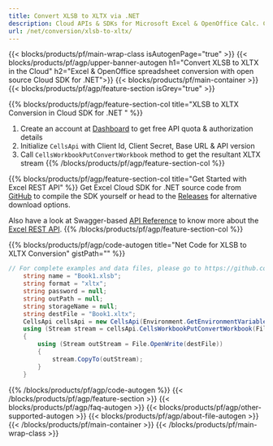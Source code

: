 ```yaml
---
title: Convert XLSB to XLTX via .NET
description: Cloud APIs & SDKs for Microsoft Excel & OpenOffice Calc. Create, Edit, Render or Convert spreadsheet in the Cloud.
url: /net/conversion/xlsb-to-xltx/
---
```



{{< blocks/products/pf/main-wrap-class isAutogenPage="true" >}}
{{< blocks/products/pf/agp/upper-banner-autogen h1="Convert XLSB to  XLTX in the Cloud" h2="Excel & OpenOffice spreadsheet conversion with open source Cloud SDK for .NET">}}
{{< blocks/products/pf/main-container >}}
{{< blocks/products/pf/agp/feature-section isGrey="true" >}}

{{% blocks/products/pf/agp/feature-section-col title="XLSB to XLTX Conversion in Cloud SDK for .NET " %}}
1. Create an account at <a href="https://dashboard.aspose.cloud/">Dashboard</a> to get free API quota & authorization details
1. Initialize ```CellsApi``` with Client Id, Client Secret, Base URL & API version
1. Call ```CellsWorkbookPutConvertWorkbook``` method to get the resultant XLTX stream
{{% /blocks/products/pf/agp/feature-section-col %}}

{{% blocks/products/pf/agp/feature-section-col title="Get Started with Excel REST API" %}}
Get Excel Cloud SDK for .NET source code from [GitHub](https://github.com/aspose-cells-cloud/aspose-cells-cloud-dotnet) to compile the SDK yourself or head to the [Releases](https://github.com/aspose-cells-cloud/aspose-cells-cloud-dotnet/releases) for alternative download options. 

Also have a look at Swagger-based [API Reference](https://apireference.aspose.cloud/cells/#/Conversion/PutConvertExcel) to know more about the [Excel REST API](https://products.aspose.cloud/cells/curl/).
{{% /blocks/products/pf/agp/feature-section-col %}}

{{% blocks/products/pf/agp/code-autogen title="Net Code for XLSB to XLTX Conversion" gistPath="" %}}
```cs
// For complete examples and data files, please go to https://github.com/aspose-cells-cloud/aspose-cells-cloud-dotnet/
    string name = "Book1.xlsb";
    string format = "xltx";
    string password = null;
    string outPath = null;
    string storageName = null;
    string destFile = "Book1.xltx";
    CellsApi cellsApi = new CellsApi(Environment.GetEnvironmentVariable("ProductClientId"), Environment.GetEnvironmentVariable("ProductClientSecret"));
    using (Stream stream = cellsApi.CellsWorkbookPutConvertWorkbook(File.OpenRead(name), format, password, outPath, storageName))
    {
        using (Stream outStream = File.OpenWrite(destFile))
        {
            stream.CopyTo(outStream);
        }
    }
```

{{% /blocks/products/pf/agp/code-autogen %}}
{{< /blocks/products/pf/agp/feature-section >}}
{{< blocks/products/pf/agp/faq-autogen >}}
{{< blocks/products/pf/agp/other-supported-autogen >}}
{{< blocks/products/pf/agp/about-file-autogen >}}
{{< /blocks/products/pf/main-container >}}
{{< /blocks/products/pf/main-wrap-class >}}
